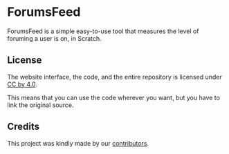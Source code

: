# ForumsFeed
ForumsFeed is a simple easy-to-use tool that measures the level of foruming a user is on, in Scratch.

## License
The website interface, the code, and the entire repository is licensed under [CC by 4.0](https://creativecommons.org/licenses/by/4.0/).

This means that you can use the code wherever you want, but you have to link the original source.

## Credits
This project was kindly made by our [contributors](
https://github.com/LankyBox01/scratch-trust/graphs/contributors).